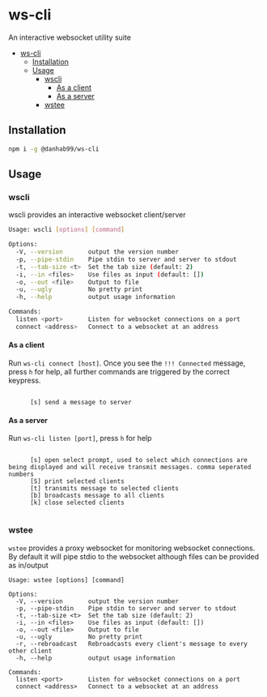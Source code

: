 # ws-cli

An interactive websocket utility suite

- [ws-cli](#ws-cli)
  - [Installation](#installation)
  - [Usage](#usage)
    - [wscli](#wscli)
      - [As a client](#as-a-client)
      - [As a server](#as-a-server)
    - [wstee](#wstee)

## Installation

```bash
npm i -g @danhab99/ws-cli
```

## Usage

### wscli

wscli provides an interactive websocket client/server

```bash
Usage: wscli [options] [command]

Options:
  -V, --version       output the version number
  -p, --pipe-stdin    Pipe stdin to server and server to stdout
  -t, --tab-size <t>  Set the tab size (default: 2)
  -i, --in <files>    Use files as input (default: [])
  -o, --out <file>    Output to file
  -u, --ugly          No pretty print
  -h, --help          output usage information

Commands:
  listen <port>       Listen for websocket connections on a port
  connect <address>   Connect to a websocket at an address
```

#### As a client

Run `ws-cli connect [host]`. Once you see the `!!! Connected` message, press `h` for help, all further commands are triggered by the correct keypress.

```

      [s] send a message to server

```

#### As a server

Run `ws-cli listen [port]`, press `h` for help

```

      [s] open select prompt, used to select which connections are being displayed and will receive transmit messages. comma seperated numbers
      [S] print selected clients
      [t] transmits message to selected clients
      [b] broadcasts message to all clients
      [k] close selected clients
   
```

### wstee

`wstee` provides a proxy websocket for monitoring websocket connections. By default it will pipe stdio to the websocket although files can be provided as in/output

```
Usage: wstee [options] [command]

Options:
  -V, --version       output the version number
  -p, --pipe-stdin    Pipe stdin to server and server to stdout
  -t, --tab-size <t>  Set the tab size (default: 2)
  -i, --in <files>    Use files as input (default: [])
  -o, --out <file>    Output to file
  -u, --ugly          No pretty print
  -r, --rebroadcast   Rebroadcasts every client's message to every other client
  -h, --help          output usage information

Commands:
  listen <port>       Listen for websocket connections on a port
  connect <address>   Connect to a websocket at an address
```
